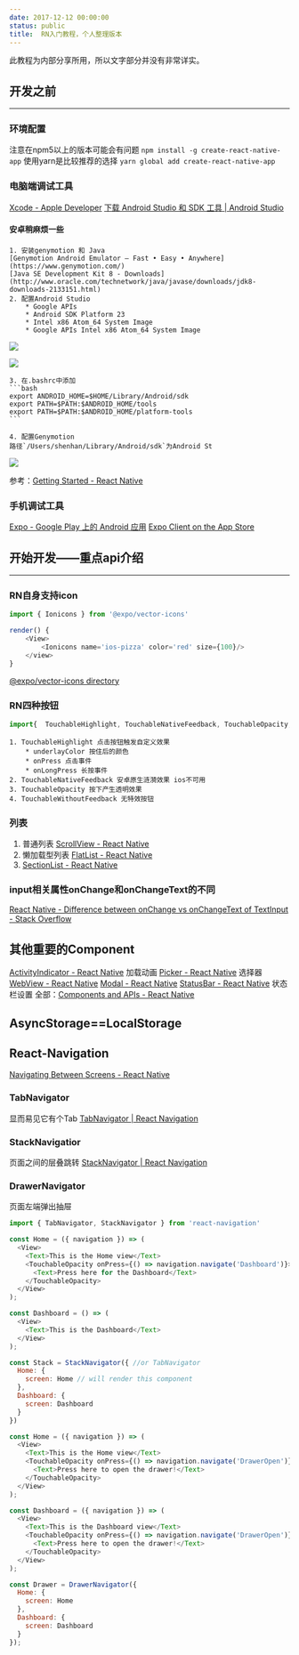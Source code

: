 ```yaml
---
date: 2017-12-12 00:00:00
status: public
title:  RN入门教程，个人整理版本
---
```


此教程为内部分享所用，所以文字部分并没有非常详实。

## 开发之前
---

### 环境配置
注意在npm5以上的版本可能会有问题
`npm install -g create-react-native-app`
使用yarn是比较推荐的选择
`yarn global add create-react-native-app`

### 电脑端调试工具
[Xcode - Apple Developer](https://developer.apple.com/xcode/)
[下载 Android Studio 和 SDK 工具 | Android Studio](https://developer.android.com/studio/index.html)

#### 安卓稍麻烦一些
	1. 安装genymotion 和 Java
	[Genymotion Android Emulator – Fast • Easy • Anywhere](https://www.genymotion.com/)
	[Java SE Development Kit 8 - Downloads](http://www.oracle.com/technetwork/java/javase/downloads/jdk8-downloads-2133151.html)
	2. 配置Android Studio
		* Google APIs
		* Android SDK Platform 23
		* Intel x86 Atom_64 System Image
		* Google APIs Intel x86 Atom_64 System Image


![](https://raw.githubusercontent.com/deepcoldy/pic/master/20190727231826.png)

![](https://raw.githubusercontent.com/deepcoldy/pic/master/20190727231838.png)

	3. 在.bashrc中添加
	```bash
	export ANDROID_HOME=$HOME/Library/Android/sdk
	export PATH=$PATH:$ANDROID_HOME/tools
	export PATH=$PATH:$ANDROID_HOME/platform-tools
	```
	
	4. 配置Genymotion
	路径`/Users/shenhan/Library/Android/sdk`为Android St

![](https://raw.githubusercontent.com/deepcoldy/pic/master/20190727231854.png)


参考：[Getting Started - React Native](https://facebook.github.io/react-native/docs/getting-started.html)

### 手机调试工具
[Expo - Google Play 上的 Andr​​oid 应用](https://play.google.com/store/apps/details?id=host.exp.exponent)
[Expo Client on the App Store](https://itunes.apple.com/us/app/expo-client/id982107779)

## 开始开发——重点api介绍
---

### RN自身支持icon
```js
import { Ionicons } from '@expo/vector-icons'

render() {
	<View>
		<Ionicons name='ios-pizza' color='red' size={100}/>
	</view>
}
```
[@expo/vector-icons directory](https://expo.github.io/vector-icons/)

### RN四种按钮
```js
import{  TouchableHighlight, TouchableNativeFeedback, TouchableOpacity, TouchableWithoutFeedback } from 'react-native'
```

	1. TouchableHighlight 点击按钮触发自定义效果
		* underlayColor 按住后的颜色
		* onPress 点击事件
		* onLongPress 长按事件
	2. TouchableNativeFeedback 安卓原生涟漪效果 ios不可用
	3. TouchableOpacity 按下产生透明效果
	4. TouchableWithoutFeedback 无特效按钮

### 列表
1. 普通列表 [ScrollView - React Native](https://facebook.github.io/react-native/docs/scrollview.html)
2. 懒加载型列表 [FlatList - React Native](https://facebook.github.io/react-native/docs/flatlist.html)
3. [SectionList - React Native](https://facebook.github.io/react-native/docs/sectionlist.html)

### input相关属性onChange和onChangeText的不同
[React Native - Difference between onChange vs onChangeText of TextInput - Stack Overflow](https://stackoverflow.com/questions/44416541/react-native-difference-between-onchange-vs-onchangetext-of-textinput)

## 其他重要的Component 
[ActivityIndicator - React Native](https://facebook.github.io/react-native/docs/activityindicator.html) 加载动画
[Picker - React Native](https://facebook.github.io/react-native/docs/picker.html) 选择器
[WebView - React Native](https://facebook.github.io/react-native/docs/webview.html)
[Modal - React Native](https://facebook.github.io/react-native/docs/modal.html)
[StatusBar - React Native](https://facebook.github.io/react-native/docs/statusbar.html#props) 状态栏设置
全部：[Components and APIs - React Native](https://facebook.github.io/react-native/docs/components-and-apis.html#components-and-apis)

## AsyncStorage==LocalStorage

## React-Navigation
[Navigating Between Screens - React Native](https://facebook.github.io/react-native/docs/navigation.html)

### TabNavigator 
显而易见它有个Tab
[TabNavigator | React Navigation](https://reactnavigation.org/docs/navigators/tab)

### StackNavigatior
页面之间的层叠跳转
[StackNavigator | React Navigation](https://reactnavigation.org/docs/navigators/stack)

### DrawerNavigator
页面左端弹出抽屉

```js
import { TabNavigator, StackNavigator } from 'react-navigation'

const Home = ({ navigation }) => (
  <View>
    <Text>This is the Home view</Text>
    <TouchableOpacity onPress={() => navigation.navigate('Dashboard')}>
      <Text>Press here for the Dashboard</Text>
    </TouchableOpacity>
  </View>
);

const Dashboard = () => (
  <View>
    <Text>This is the Dashboard</Text>
  </View>
);

const Stack = StackNavigator({ //or TabNavigator
  Home: {
    screen: Home // will render this component
  },
  Dashboard: {
    screen: Dashboard
  }
})
```



```js
const Home = ({ navigation }) => (
  <View>
    <Text>This is the Home view</Text>
    <TouchableOpacity onPress={() => navigation.navigate('DrawerOpen')}>
      <Text>Press here to open the drawer!</Text>
    </TouchableOpacity>
  </View>
);

const Dashboard = ({ navigation }) => (
  <View>
    <Text>This is the Dashboard view</Text>
    <TouchableOpacity onPress={() => navigation.navigate('DrawerOpen')}>
      <Text>Press here to open the drawer!</Text>
    </TouchableOpacity>
  </View>
);

const Drawer = DrawerNavigator({
  Home: {
    screen: Home
  },
  Dashboard: {
    screen: Dashboard
  }
});
```





